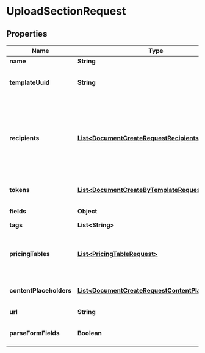 

# UploadSectionRequest


## Properties

Name | Type | Description | Notes
------------ | ------------- | ------------- | -------------
**name** | **String** | Name the section you are creating. |  [optional]
**templateUuid** | **String** | ID of the template you want to use. You can copy it from an in-app template URL such as &#x60;https://app.pandadoc.com/a/#/templates/{ID}/content&#x60;. A template ID is also obtained by listing templates. |  [optional]
**recipients** | [**List&lt;DocumentCreateRequestRecipients&gt;**](DocumentCreateRequestRecipients.md) | The list of recipients you&#39;re sending the document to. Every object must contain the &#x60;email&#x60; parameter. The &#x60;role&#x60;, &#x60;first_name&#x60; and &#x60;last_name&#x60; parameters are optional. If the &#x60;role&#x60; parameter is passed, a person is assigned all fields matching their corresponding role. If a role was not passed, a person receives a read-only link to view the document. If the &#x60;first_name&#x60; and &#x60;last_name&#x60; are not passed, the system does this 1. Creates a new contact, if none exists with the given &#x60;email&#x60;; or 2. Gets the existing contact with the given &#x60;email&#x60; that already exists. |  [optional]
**tokens** | [**List&lt;DocumentCreateByTemplateRequestTokens&gt;**](DocumentCreateByTemplateRequestTokens.md) | You can pass a list of tokens/values to pre-fill tokens used in a template. Name is a token name in a template. Value is a real value you would like to replace a token with. |  [optional]
**fields** | **Object** | You can pass a list of fields/values to pre-fill fields used in a template. Please note Signature field can&#39;t be pre-filled. |  [optional]
**tags** | **List&lt;String&gt;** | Mark your document with one or several tags. |  [optional]
**pricingTables** | [**List&lt;PricingTableRequest&gt;**](PricingTableRequest.md) | Information to construct or populate a pricing table can be passed when creating a document. All product information must be passed when creating a new document. Products stored in PandaDoc cannot be used to populate table rows at this time. Keep in mind that this is an array, so multiple table objects can be passed to a document. |  [optional]
**contentPlaceholders** | [**List&lt;DocumentCreateRequestContentPlaceholders&gt;**](DocumentCreateRequestContentPlaceholders.md) | You may replace Content Library Item Placeholders with a few content library items each and pre-fill fields/variables values, pricing table items, and assign recipients to roles from there. |  [optional]
**url** | **String** | Use a URL to specify the PDF. We support only URLs starting with https. |  [optional]
**parseFormFields** | **Boolean** | Set this parameter as true if you create a document from a PDF with form fields and as false if you upload a PDF with field tags. |  [optional]




